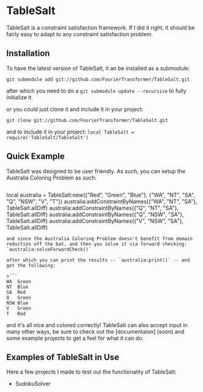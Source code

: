 TableSalt
=========
TableSalt is a constraint satisfaction framework. If I did it right, it should be fairly easy to adapt to any constraint satisfaction problem.

## Installation
To have the latest version of TableSalt, it an be installed as a submodule:

    git submodule add git://github.com/FourierTransformer/TableSalt.git

after which you need to do a `git submodule update --recursive` to fully initialize it.

or you could just clone it and include it in your project:

    git clone git://github.com/FourierTransformer/TableSalt.git

and to include it in your project: `local TableSalt = require('TableSalt/TableSalt')`

## Quick Example
TableSalt was designed to be user friendly. As such, you can setup the Australia Coloring Problem as such:

>```lua
local australia = TableSalt:new({"Red", "Green", "Blue"}, {"WA", "NT", "SA", "Q", "NSW", "V", "T"})
australia:addConstraintByNames({"WA", "NT", "SA"}, TableSalt.allDiff)
australia:addConstraintByNames({"Q", "NT", "SA"}, TableSalt.allDiff)
australia:addConstraintByNames({"Q", "NSW", "SA"}, TableSalt.allDiff)
australia:addConstraintByNames({"V", "NSW", "SA"}, TableSalt.allDiff)
```
and since the Australia Coloring Problem doesn't benefit from domain reduction off the bat, and then you solve it via forward checking: `australia:solveForwardCheck()`

after which you can print the results -- `australia:print()` -- and get the following:

>```
WA  Green
NT  Blue
SA  Red
Q   Green
NSW Blue
V   Green
T   Red
```

and it's all nice and colored correctly! TableSalt can also accept input in many other ways, be sure to check out the [documentaion] (soon) and some example projects to get a feel for what it can do.

## Examples of TableSalt in Use
Here a few projects I made to test out the functionality of TableSalt:

- SudokuSolver
